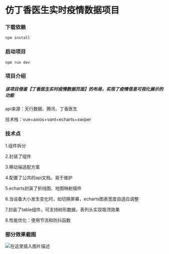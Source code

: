 # 仿丁香医生实时疫情数据项目

### 下载依赖

```javascript
npm install
```

### 启动项目

``` javascript
npm run dev
```

### 项目介绍

##### 该项目借鉴【丁香医生实时疫情数据页面】的布局，实现了疫情信息可视化展示的功能

api来源：天行数据、腾讯、丁香医生

技术栈：vue+axios+vant+echarts+swiper

### 技术点

1.组件拆分

2.封装了<svg-icon>组件

3.移动端适配方案

4.配置了公共的api文档，易于维护

5.echarts封装了折线图、地图映射插件

6.当设备大小发生变化时，如切换屏幕，echarts图表宽度自适应调整

7.封装了table组件，可支持树形数据，表列头实现吸顶效果

8.性能优化：使用节流和防抖函数

### 部分效果截图

![在这里插入图片描述](https://img-blog.csdnimg.cn/3380bacc9c334c8393adc626df3c60b6.png#pic_center)
